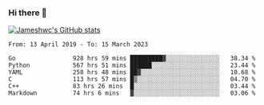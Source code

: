 ### Hi there 👋

[![Jameshwc's GitHub stats](https://github-readme-stats.vercel.app/api?username=jameshwc)](https://github.com/anuraghazra/github-readme-stats)

<!--START_SECTION:waka-->

```text
From: 13 April 2019 - To: 15 March 2023

Go                928 hrs 59 mins █████████▓░░░░░░░░░░░░░░░   38.34 %
Python            567 hrs 51 mins ██████░░░░░░░░░░░░░░░░░░░   23.44 %
YAML              258 hrs 48 mins ██▓░░░░░░░░░░░░░░░░░░░░░░   10.68 %
C                 113 hrs 57 mins █▒░░░░░░░░░░░░░░░░░░░░░░░   04.70 %
C++               83 hrs 26 mins  █░░░░░░░░░░░░░░░░░░░░░░░░   03.44 %
Markdown          74 hrs 6 mins   ▓░░░░░░░░░░░░░░░░░░░░░░░░   03.06 %
```

<!--END_SECTION:waka-->